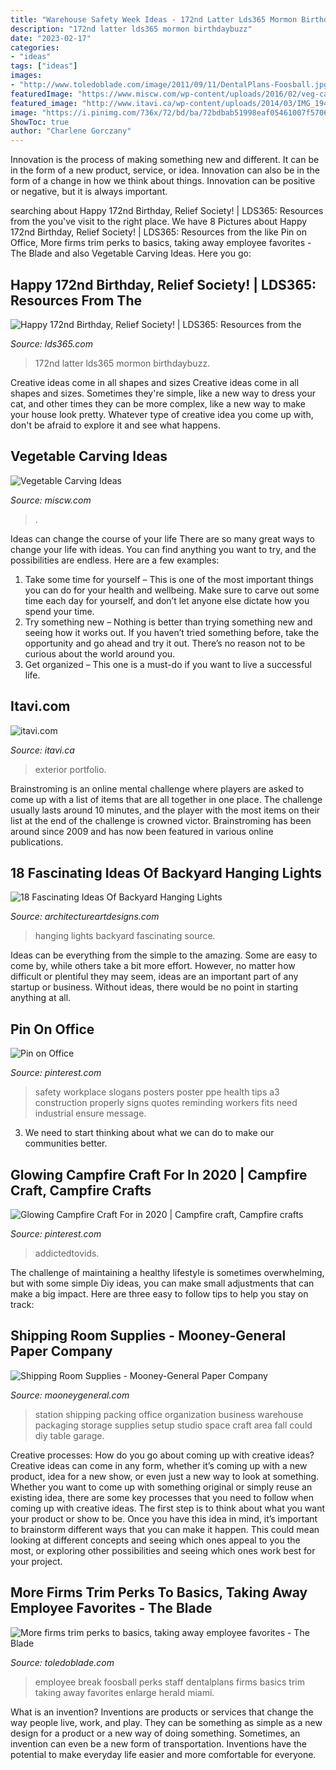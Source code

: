 ```yaml
---
title: "Warehouse Safety Week Ideas - 172nd Latter Lds365 Mormon Birthdaybuzz"
description: "172nd latter lds365 mormon birthdaybuzz"
date: "2023-02-17"
categories:
- "ideas"
tags: ["ideas"]
images:
- "http://www.toledoblade.com/image/2011/09/11/DentalPlans-Foosball.jpg"
featuredImage: "https://www.miscw.com/wp-content/uploads/2016/02/veg-carving8-740x603.jpg"
featured_image: "http://www.itavi.ca/wp-content/uploads/2014/03/IMG_1948.jpg"
image: "https://i.pinimg.com/736x/72/bd/ba/72bdbab51998eaf05461007f57068258.jpg"
ShowToc: true
author: "Charlene Gorczany"
---
```



Innovation is the process of making something new and different. It can be in the form of a new product, service, or idea. Innovation can also be in the form of a change in how we think about things. Innovation can be positive or negative, but it is always important.

	

		
searching about Happy 172nd Birthday, Relief Society! | LDS365: Resources from the you've visit to the right place. We have 8 Pictures about Happy 172nd Birthday, Relief Society! | LDS365: Resources from the like Pin on Office, More firms trim perks to basics, taking away employee favorites - The Blade and also Vegetable Carving Ideas. Here you go:
		
    
## Happy 172nd Birthday, Relief Society! | LDS365: Resources From The

<img loading=lazy src="https://lds365.com/wp-content/uploads/2014/03/1617890_10152257988701550_1817808388_o1.jpg" onerror="this.onerror=null;this.src='https://tse2.mm.bing.net/th?id=OIP.j6ZzEyOiUjZ4qIJtm5AJhgHaIY&amp;pid=15.1';" alt="Happy 172nd Birthday, Relief Society! | LDS365: Resources from the">

_Source: lds365.com_

>172nd latter lds365 mormon birthdaybuzz. 

	

Creative ideas come in all shapes and sizes
Creative ideas come in all shapes and sizes. Sometimes they're simple, like a new way to dress your cat, and other times they can be more complex, like a new way to make your house look pretty. Whatever type of creative idea you come up with, don't be afraid to explore it and see what happens.

    
## Vegetable Carving Ideas

<img loading=lazy src="https://www.miscw.com/wp-content/uploads/2016/02/veg-carving8-740x603.jpg" onerror="this.onerror=null;this.src='https://tse2.mm.bing.net/th?id=OIP.iYESogBHM2XBktv9h3fUkQHaGC&amp;pid=15.1';" alt="Vegetable Carving Ideas">

_Source: miscw.com_

>. 

	

Ideas can change the course of your life
There are so many great ways to change your life with ideas. You can find anything you want to try, and the possibilities are endless. Here are a few examples: 
1. Take some time for yourself – This is one of the most important things you can do for your health and wellbeing. Make sure to carve out some time each day for yourself, and don’t let anyone else dictate how you spend your time. 
2. Try something new – Nothing is better than trying something new and seeing how it works out. If you haven’t tried something before, take the opportunity and go ahead and try it out. There’s no reason not to be curious about the world around you. 
3. Get organized – This one is a must-do if you want to live a successful life.

    
## Itavi.com

<img loading=lazy src="http://www.itavi.ca/wp-content/uploads/2014/03/IMG_1948.jpg" onerror="this.onerror=null;this.src='https://tse3.mm.bing.net/th?id=OIP.0kqp91lWCRUJ_PmgKx50mQAAAA&amp;pid=15.1';" alt="itavi.com">

_Source: itavi.ca_

>exterior portfolio. 

	

Brainstroming is an online mental challenge where players are asked to come up with a list of items that are all together in one place. The challenge usually lasts around 10 minutes, and the player with the most items on their list at the end of the challenge is crowned victor. Brainstroming has been around since 2009 and has now been featured in various online publications.

    
## 18 Fascinating Ideas Of Backyard Hanging Lights

<img loading=lazy src="http://www.architectureartdesigns.com/wp-content/uploads/2016/06/1-64.jpg" onerror="this.onerror=null;this.src='https://tse4.mm.bing.net/th?id=OIP.AHNEKYRGVeYygqjp766EagAAAA&amp;pid=15.1';" alt="18 Fascinating Ideas Of Backyard Hanging Lights">

_Source: architectureartdesigns.com_

>hanging lights backyard fascinating source. 

	

Ideas can be everything from the simple to the amazing. Some are easy to come by, while others take a bit more effort. However, no matter how difficult or plentiful they may seem, ideas are an important part of any startup or business. Without ideas, there would be no point in starting anything at all.

    
## Pin On Office

<img loading=lazy src="https://i.pinimg.com/736x/f1/9c/d9/f19cd979d7fc649feb2438aa61f0feb9.jpg" onerror="this.onerror=null;this.src='https://tse1.mm.bing.net/th?id=OIP.4PrwoDZBZVUoA6LJN6z4ywAAAA&amp;pid=15.1';" alt="Pin on Office">

_Source: pinterest.com_

>safety workplace slogans posters poster ppe health tips a3 construction properly signs quotes reminding workers fits need industrial ensure message. 

	

3. We need to start thinking about what we can do to make our communities better.

    
## Glowing Campfire Craft For In 2020 | Campfire Craft, Campfire Crafts

<img loading=lazy src="https://i.pinimg.com/736x/72/bd/ba/72bdbab51998eaf05461007f57068258.jpg" onerror="this.onerror=null;this.src='https://tse4.mm.bing.net/th?id=OIP.ARDLvs95RZgSnh9hB9awXQHaPZ&amp;pid=15.1';" alt="Glowing Campfire Craft For in 2020 | Campfire craft, Campfire crafts">

_Source: pinterest.com_

>addictedtovids. 

	

The challenge of maintaining a healthy lifestyle is sometimes overwhelming, but with some simple Diy ideas, you can make small adjustments that can make a big impact. Here are three easy to follow tips to help you stay on track:

    
## Shipping Room Supplies - Mooney-General Paper Company

<img loading=lazy src="http://www.mooneygeneral.com/wp-content/uploads/2017/05/e04bb58752185335f742d3d877a4b39c-office-decor-office-ideas.jpg" onerror="this.onerror=null;this.src='https://tse1.mm.bing.net/th?id=OIP.o9T2rV2FAU9MSkGd2giA8wHaFf&amp;pid=15.1';" alt="Shipping Room Supplies - Mooney-General Paper Company">

_Source: mooneygeneral.com_

>station shipping packing office organization business warehouse packaging storage supplies setup studio space craft area fall could diy table garage. 

	

Creative processes: How do you go about coming up with creative ideas?
Creative ideas can come in any form, whether it’s coming up with a new product, idea for a new show, or even just a new way to look at something. Whether you want to come up with something original or simply reuse an existing idea, there are some key processes that you need to follow when coming up with creative ideas. 
The first step is to think about what you want your product or show to be. Once you have this idea in mind, it’s important to brainstorm different ways that you can make it happen. This could mean looking at different concepts and seeing which ones appeal to you the most, or exploring other possibilities and seeing which ones work best for your project.

    
## More Firms Trim Perks To Basics, Taking Away Employee Favorites - The Blade

<img loading=lazy src="http://www.toledoblade.com/image/2011/09/11/DentalPlans-Foosball.jpg" onerror="this.onerror=null;this.src='https://tse3.mm.bing.net/th?id=OIP.iBrxjT00d5WjUjJug8PsjgHaE8&amp;pid=15.1';" alt="More firms trim perks to basics, taking away employee favorites - The Blade">

_Source: toledoblade.com_

>employee break foosball perks staff dentalplans firms basics trim taking away favorites enlarge herald miami. 

	

What is an invention?
Inventions are products or services that change the way people live, work, and play. They can be something as simple as a new design for a product or a new way of doing something. Sometimes, an invention can even be a new form of transportation. Inventions have the potential to make everyday life easier and more comfortable for everyone.

